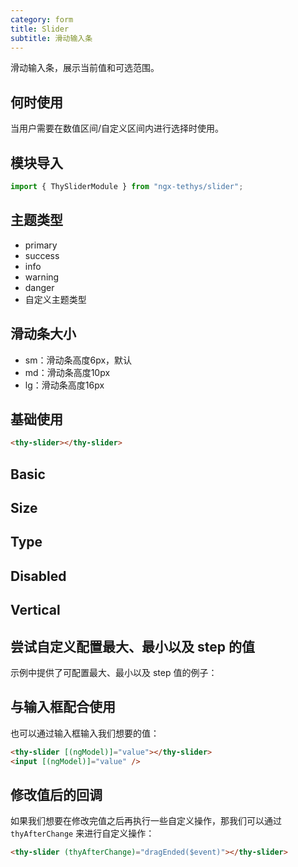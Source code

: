```yaml
---
category: form
title: Slider
subtitle: 滑动输入条
---
```


<alert>滑动输入条，展示当前值和可选范围。</alert>

## 何时使用
当用户需要在数值区间/自定义区间内进行选择时使用。

## 模块导入
```ts
import { ThySliderModule } from "ngx-tethys/slider";
```

## 主题类型
- primary
- success
- info
- warning
- danger
- 自定义主题类型

## 滑动条大小
- sm：滑动条高度6px，默认
- md：滑动条高度10px
- lg：滑动条高度16px


## 基础使用
```html
<thy-slider></thy-slider>
```
## Basic
<example name="thy-slider-basic-example" />  

## Size
<example name="thy-slider-size-example" />  

## Type
<example name="thy-slider-type-example" />  

## Disabled
<example name="thy-slider-disabled-example" />  

## Vertical
<example name="thy-slider-vertical-example" />  

## 尝试自定义配置最大、最小以及 step 的值
示例中提供了可配置最大、最小以及 step 值的例子：
<example name="thy-slider-configurable-example" />  

## 与输入框配合使用  
也可以通过输入框输入我们想要的值：
```html
<thy-slider [(ngModel)]="value"></thy-slider>
<input [(ngModel)]="value" />
```
<example name="thy-slider-input-value-example" />  

## 修改值后的回调
如果我们想要在修改完值之后再执行一些自定义操作，那我们可以通过 `thyAfterChange` 来进行自定义操作：
```html
<thy-slider (thyAfterChange)="dragEnded($event)"></thy-slider>
```
<example name="thy-slider-drag-end-callback-example" />  

